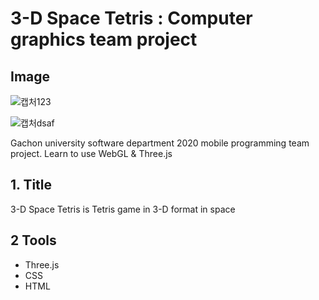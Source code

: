3-D Space Tetris : Computer graphics team project
===
## Image
![캡처123](https://user-images.githubusercontent.com/65494409/117144411-d9a09900-adec-11eb-917c-d0bec214983f.PNG)

![캡처dsaf](https://user-images.githubusercontent.com/65494409/117144421-dc02f300-adec-11eb-8a48-12f5834ef1c0.PNG)




Gachon university software department 2020 mobile programming team project.
Learn to use WebGL & Three.js

## 1. Title
3-D Space Tetris is Tetris game in 3-D format in space

## 2 Tools
* Three.js
* CSS
* HTML

